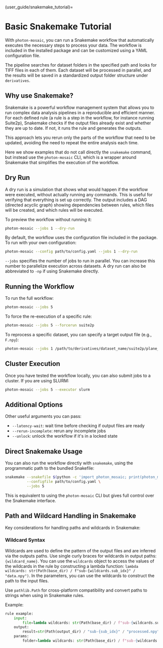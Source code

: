 (user_guide/snakemake_tutorial)=
# Basic Snakemake Tutorial

With `photon-mosaic`, you can run a Snakemake workflow that automatically executes the necessary steps to process your data. The workflow is included in the installed package and can be customized using a YAML configuration file.

The pipeline searches for dataset folders in the specified path and looks for TIFF files in each of them. Each dataset will be processed in parallel, and the results will be saved in a standardized output folder structure under `derivatives`.

## Why use Snakemake?

Snakemake is a powerful workflow management system that allows you to run complex data analysis pipelines in a reproducible and efficient manner. For each defined rule (a rule is a step in the workflow, for instance running Suite2p), Snakemake checks if the output files already exist and whether they are up to date. If not, it runs the rule and generates the outputs.

This approach lets you rerun only the parts of the workflow that need to be updated, avoiding the need to repeat the entire analysis each time.

Here we show examples that do not call directly the `snakemake` command, but instead use the `photon-mosaic` CLI, which is a wrapper around Snakemake that simplifies the execution of the workflow.

## Dry Run
A dry run is a simulation that shows what would happen if the workflow were executed, without actually running any commands. This is useful for verifying that everything is set up correctly. The output includes a DAG (directed acyclic graph) showing dependencies between rules, which files will be created, and which rules will be executed.

To preview the workflow without running it:

```bash
photon-mosaic --jobs 1 --dry-run
```

By default, the workflow uses the configuration file included in the package. To run with your own configuration:

```bash
photon-mosaic --config path/to/config.yaml --jobs 1 --dry-run
```

`--jobs` specifies the number of jobs to run in parallel. You can increase this number to parallelize execution across datasets. A dry run can also be abbreviated to `-np` if using Snakemake directly.

## Running the Workflow

To run the full workflow:

```bash
photon-mosaic --jobs 5
```

To force the re-execution of a specific rule:

```bash
photon-mosaic --jobs 5 --forcerun suite2p
```

To reprocess a specific dataset, you can specify a target output file (e.g., `F.npy`):

```bash
photon-mosaic --jobs 1 /path/to/derivatives/dataset_name/suite2p/plane_0/F.npy
```

## Cluster Execution

Once you have tested the workflow locally, you can also submit jobs to a cluster. If you are using SLURM:

```bash
photon-mosaic --jobs 5 --executor slurm
```

## Additional Options

Other useful arguments you can pass:

- `--latency-wait`: wait time before checking if output files are ready
- `--rerun-incomplete`: rerun any incomplete jobs
- `--unlock`: unlock the workflow if it's in a locked state

## Direct Snakemake Usage

You can also run the workflow directly with `snakemake`, using the programmatic path to the bundled Snakefile:

```bash
snakemake --snakefile $(python -c 'import photon_mosaic; print(photon_mosaic.get_snakefile_path())') \
          --configfile path/to/config.yaml \
          --jobs 5
```

This is equivalent to using the `photon-mosaic` CLI but gives full control over the Snakemake interface.

## Path and Wildcard Handling in Snakemake

Key considerations for handling paths and wildcards in Snakemake:

### Wildcard Syntax
Wildcards are used to define the pattern of the output files and are inferred via the outputs paths. Use single curly braces for wildcards in output paths: `{wildcard_name}`. You can use the `wildcards` object to access the values of the wildcards in the rule by constructing a lambda function: `lambda wildcards: str(Path(base_dir) / f"sub-{wildcards.sub_idx}" / "data.npy")`. In the parameters, you can use the wildcards to construct the path to the input files.

Use `pathlib.Path` for cross-platform compatibility and convert paths to strings when using in Snakemake rules.

Example:
```python
rule example:
    input:
        file=lambda wildcards: str(Path(base_dir) / f"sub-{wildcards.sub_idx}" / "data.npy")
    output:
        result=str(Path(output_dir) / "sub-{sub_idx}" / "processed.npy")
    params:
        folder=lambda wildcards: str(Path(base_dir) / f"sub-{wildcards.sub_idx}")
```
